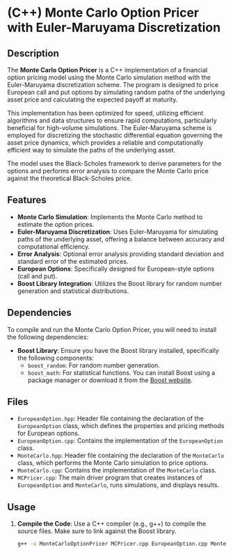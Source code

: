 # (C++) Monte Carlo Option Pricer with Euler-Maruyama Discretization

## Description

The **Monte Carlo Option Pricer** is a C++ implementation of a financial option pricing model using the Monte Carlo simulation method with the Euler-Maruyama discretization scheme. The program is designed to price European call and put options by simulating random paths of the underlying asset price and calculating the expected payoff at maturity.

This implementation has been optimized for speed, utilizing efficient algorithms and data structures to ensure rapid computations, particularly beneficial for high-volume simulations. The Euler-Maruyama scheme is employed for discretizing the stochastic differential equation governing the asset price dynamics, which provides a reliable and computationally efficient way to simulate the paths of the underlying asset.

The model uses the Black-Scholes framework to derive parameters for the options and performs error analysis to compare the Monte Carlo price against the theoretical Black-Scholes price.

## Features

- **Monte Carlo Simulation**: Implements the Monte Carlo method to estimate the option prices.
- **Euler-Maruyama Discretization**: Uses Euler-Maruyama for simulating paths of the underlying asset, offering a balance between accuracy and computational efficiency.
- **Error Analysis**: Optional error analysis providing standard deviation and standard error of the estimated prices.
- **European Options**: Specifically designed for European-style options (call and put).
- **Boost Library Integration**: Utilizes the Boost library for random number generation and statistical distributions.

## Dependencies

To compile and run the Monte Carlo Option Pricer, you will need to install the following dependencies:
- **Boost Library**: Ensure you have the Boost library installed, specifically the following components:
  - `boost_random`: For random number generation.
  - `boost_math`: For statistical functions.
You can install Boost using a package manager or download it from the [Boost website](https://www.boost.org/).

## Files

- `EuropeanOption.hpp`: Header file containing the declaration of the `EuropeanOption` class, which defines the properties and pricing methods for European options.
- `EuropeanOption.cpp`: Contains the implementation of the `EuropeanOption` class.
- `MonteCarlo.hpp`: Header file containing the declaration of the `MonteCarlo` class, which performs the Monte Carlo simulation to price options.
- `MonteCarlo.cpp`: Contains the implementation of the `MonteCarlo` class.
- `MCPricer.cpp`: The main driver program that creates instances of `EuropeanOption` and `MonteCarlo`, runs simulations, and displays results.

## Usage

1. **Compile the Code**: Use a C++ compiler (e.g., g++) to compile the source files. Make sure to link against the Boost library. 

   ```bash
   g++ -o MonteCarloOptionPricer MCPricer.cpp EuropeanOption.cpp MonteCarlo.cpp -lboost_system -lboost_random
